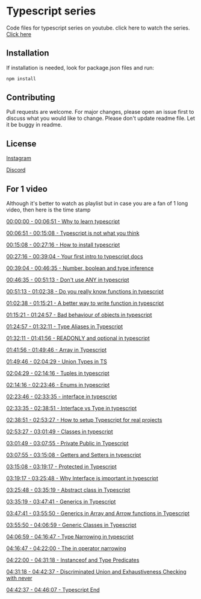 # Typescript series

Code files for typescript series on youtube.
click here to watch the series. [Click here](https://www.youtube.com/watch?v=j89BvWz8Eag&list=PLRAV69dS1uWRPSfKzwZsIm-Axxq-LxqhW)

## Installation

If installation is needed, look for package.json files and run:

```bash
npm install
```

## Contributing

Pull requests are welcome. For major changes, please open an issue first to discuss what you would like to change. Please don't update readme file. Let it be buggy in readme.

## License

[Instagram](https://www.instagram.com/hiteshchoudharyofficial/)

[Discord](https://hc.lco.dev/discord)

## For 1 video

Although it's better to watch as playlist but in case you are a fan of 1 long video, then here is the time stamp

[00:00:00 - 00:06:51 - Why to learn typescript](https://youtu.be/30LWjhZzg50)

[00:06:51 - 00:15:08 - Typescript is not what you think](https://youtu.be/30LWjhZzg50?t=411)

[00:15:08 - 00:27:16 - How to install typescript](https://youtu.be/30LWjhZzg50?t=908)

[00:27:16 - 00:39:04 - Your first intro to typescript docs](https://youtu.be/30LWjhZzg50?t=1636)

[00:39:04 - 00:46:35 - Number, boolean and type inference](https://youtu.be/30LWjhZzg50?t=2344)

[00:46:35 - 00:51:13 - Don't use ANY in typescript](https://youtu.be/30LWjhZzg50?t=2795)

[00:51:13 - 01:02:38 - Do you really know functions in typescript](https://youtu.be/30LWjhZzg50?t=3073)

[01:02:38 - 01:15:21 - A better way to write function in typescript](https://youtu.be/30LWjhZzg50?t=3758)

[01:15:21 - 01:24:57 - Bad behaviour of objects in typescript](https://youtu.be/30LWjhZzg50?t=4521)

[01:24:57 - 01:32:11 - Type Aliases in Typescript](https://youtu.be/30LWjhZzg50?t=5097)

[01:32:11 - 01:41:56 - READONLY and optional in typescript](https://youtu.be/30LWjhZzg50?t=5531)

[01:41:56 - 01:49:46 - Array in Typescript](https://youtu.be/30LWjhZzg50?t=6116)

[01:49:46 - 02:04:29 - Union Types in TS](https://youtu.be/30LWjhZzg50?t=6586)

[02:04:29 - 02:14:16 - Tuples in typescript](https://youtu.be/30LWjhZzg50?t=7469)

[02:14:16 - 02:23:46 - Enums in typescript](https://youtu.be/30LWjhZzg50?t=8056)

[02:23:46 - 02:33:35 - interface in typescript](https://youtu.be/30LWjhZzg50?t=8626)

[02:33:35 - 02:38:51 - Interface vs Type in typescript](https://youtu.be/30LWjhZzg50?t=9215)

[02:38:51 - 02:53:27 - How to setup Typescript for real projects](https://youtu.be/30LWjhZzg50?t=9531)

[02:53:27 - 03:01:49 - Classes in typescript](https://youtu.be/30LWjhZzg50?t=10407)

[03:01:49 - 03:07:55 - Private Public in Typescript](https://youtu.be/30LWjhZzg50?t=10909)

[03:07:55 - 03:15:08 - Getters and Setters in typescript](https://youtu.be/30LWjhZzg50?t=11275)

[03:15:08 - 03:19:17 - Protected in Typescript](https://youtu.be/30LWjhZzg50?t=11708)

[03:19:17 - 03:25:48 - Why Interface is important in typescript](https://youtu.be/30LWjhZzg50?t=11957)

[03:25:48 - 03:35:19 - Abstract class in Typescript](https://youtu.be/30LWjhZzg50?t=12348)

[03:35:19 - 03:47:41 - Generics in Typescript](https://youtu.be/30LWjhZzg50?t=12919)

[03:47:41 - 03:55:50 - Generics in Array and Arrow functions in Typescript](https://youtu.be/30LWjhZzg50?t=13661)

[03:55:50 - 04:06:59 - Generic Classes in Typescript](https://youtu.be/30LWjhZzg50?t=14150)

[04:06:59 - 04:16:47 - Type Narrowing in typescript](https://youtu.be/30LWjhZzg50?t=14819)

[04:16:47 - 04:22:00 - The in operator narrowing](https://youtu.be/30LWjhZzg50?t=15407)

[04:22:00 - 04:31:18 - Instanceof and Type Predicates](https://youtu.be/30LWjhZzg50?t=15720)

[04:31:18 - 04:42:37 - Discriminated Union and Exhaustiveness Checking with never](https://youtu.be/30LWjhZzg50?t=16278)

[04:42:37 - 04:46:07 - Typescript End](https://youtu.be/30LWjhZzg50?t=16957)
